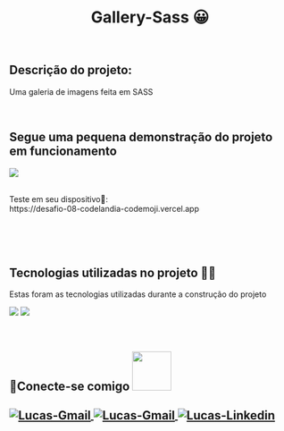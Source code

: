 <h1 align="center">Gallery-Sass 😀</h1>
<br>

<h2 align="left">Descrição do projeto:</h2>
<p align="left">  Uma galeria de imagens feita em SASS</p>
<br>

<h2 align="left">Segue uma pequena demonstração do projeto em funcionamento</h2>

  <div align="left">
  <img src="https://github.com/Lucas8901/gallery-Sass/blob/main/gif/bandicam%202023-02-16%2021-18-00-496.gif"/>
  </div>
  
 <br>
 <p> Teste em seu dispositivo📱: <br> https://desafio-08-codelandia-codemoji.vercel.app</p>
 <br>

<br>
<br>

<h2 align="left"> Tecnologias utilizadas no projeto 👨‍💻</h2>

<p align="left">Estas foram as tecnologias utilizadas durante a construção do projeto <br>
<div align="left">
  <img src="https://img.shields.io/badge/HTML5-E34F26?style=for-the-badge&logo=html5&logoColor=white"/>
  <img src="https://img.shields.io/badge/SASS-1572B6?style=for-the-badge&logo=css3&logoColor=white"/>
</div>
</p>
<br>




<h2> 🔗Conecte-se comigo <img src=https://user-images.githubusercontent.com/69019626/121693520-9b5b6100-ca9f-11eb-9667-aea4b1578685.gif width="70">
<br> <br>
  <a href="https://discord.com/channels/@me" target="_blank">
  <img align="center" alt="Lucas-Gmail"src= "https://img.shields.io/badge/Discord-7289DA?style=for-the-badge&logo=discord&logoColor=white">
</a>

<a href="https://github.com/Lucas8901" target="_blank">
  <img align="center" alt="Lucas-Gmail"src= "https://img.shields.io/badge/GitHub-100000?style=for-the-badge&logo=github&logoColor=white">
</a>

<a href="https://www.linkedin.com/in/lucas-logistica/" target="_blank">
  <img align="center" alt="Lucas-Linkedin" src= "https://img.shields.io/badge/LinkedIn-0077B5?style=for-the-badge&logo=linkedin&logoColor=white" style="max-width:100%;">
</a>

<a href="https://www.linkedin.com/in/lucas-logistica/" target="_blank">

</h2>
